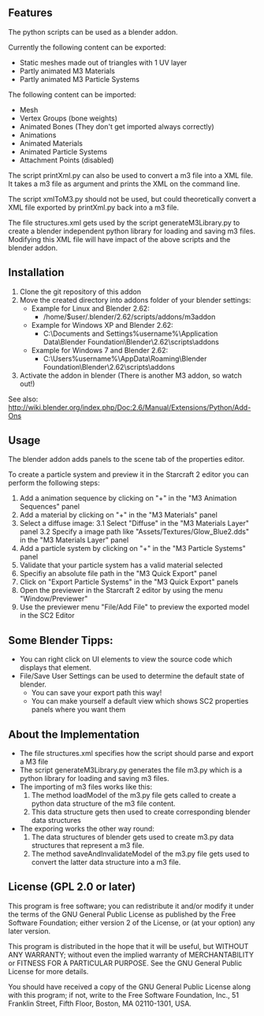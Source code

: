 Features
--------

The python scripts can be used as a blender addon.

Currently the following content can be exported:

  * Static meshes made out of triangles with 1 UV layer
  * Partly animated M3 Materials
  * Partly animated M3 Particle Systems

The following content can be imported:

  * Mesh
  * Vertex Groups (bone weights)
  * Animated Bones (They don't get imported always correctly)
  * Animations
  * Animated Materials
  * Animated Particle Systems
  * Attachment Points (disabled)

The script printXml.py can also be used to convert a m3 file into a XML file. It
takes a m3 file as argument and prints the XML on the command line.

The script xmlToM3.py should not be used, but could theoretically convert a
XML file exported by printXml.py back into a m3 file.

The file structures.xml gets used by the script generateM3Library.py to create
a blender independent python library for loading and saving m3 files.
Modifying this XML file will have impact of the above scripts and the blender addon.

Installation
------------
1. Clone the git repository of this addon
2. Move the created directory into addons folder of your blender settings:
   * Example for Linux and Blender 2.62: 
      * /home/$user/.blender/2.62/scripts/addons/m3addon
   * Example for Windows XP and Blender 2.62:
      * C:\Documents and Settings\%username%\Application Data\Blender Foundation\Blender\2.62\scripts\addons
   * Example for Windows 7 and Blender 2.62:
      * C:\Users\%username%\AppData\Roaming\Blender Foundation\Blender\2.62\scripts\addons
3. Activate the addon in blender (There is another M3 addon, so watch out!)

See also: http://wiki.blender.org/index.php/Doc:2.6/Manual/Extensions/Python/Add-Ons

Usage
-----

The blender addon adds panels to the scene tab of the properties editor.

To create a particle system and preview it in the Starcraft 2 editor you can perform the following steps:

1. Add a animation sequence by clicking on "+" in the "M3 Animation Sequences" panel
2. Add a material by clicking on "+" in the "M3 Materials" panel
3. Select a diffuse image:
3.1 Select "Diffuse" in the "M3 Materials Layer" panel
3.2 Specify a image path like "Assets/Textures/Glow_Blue2.dds" in the "M3 Materials Layer" panel
4. Add a particle system by clicking on "+" in the "M3 Particle Systems" panel
5. Validate that your particle system has a valid material selected
6. Specifiy an absolute file path in the "M3 Quick Export" panel
7. Click on "Export Particle Systems" in the "M3 Quick Export" panels
8. Open the previewer in the Starcraft 2 editor by using the menu "Window/Previewer"
9. Use the previewer menu "File/Add File" to preview the exported model in the SC2 Editor

Some Blender Tipps:
-----------
* You can right click on UI elements to view the source code which displays that element. 
* File/Save User Settings can be used to determine the default state of blender.
  * You can save your export path this way!
  * You can make yourself a default view which shows SC2 properties panels where you want them

About the Implementation
------------------------

* The file structures.xml specifies how the script should parse and export a M3 file
* The script generateM3Library.py generates the file m3.py which is a python library for loading and saving m3 files.
* The importing of m3 files works like this:
  1. The method loadModel of the m3.py file gets called to create a python data structure of the m3 file content.
  2. This data structure gets then used to create corresponding blender data structures
* The exporing works the other way round:
  1. The data structures of blender gets used to create m3.py data structures that represent a m3 file.
  2. The method saveAndInvalidateModel of the m3.py file gets used to convert the latter data structure into a m3 file.


License (GPL 2.0 or later)
--------------------------

This program is free software; you can redistribute it and/or
modify it under the terms of the GNU General Public License
as published by the Free Software Foundation; either version 2
of the License, or (at your option) any later version.

This program is distributed in the hope that it will be useful,
but WITHOUT ANY WARRANTY; without even the implied warranty of
MERCHANTABILITY or FITNESS FOR A PARTICULAR PURPOSE.  See the
GNU General Public License for more details.

You should have received a copy of the GNU General Public License
along with this program; if not, write to the Free Software Foundation,
Inc., 51 Franklin Street, Fifth Floor, Boston, MA 02110-1301, USA.